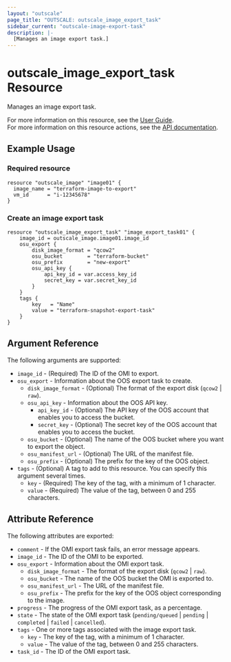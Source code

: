 ```yaml
---
layout: "outscale"
page_title: "OUTSCALE: outscale_image_export_task"
sidebar_current: "outscale-image-export-task"
description: |-
  [Manages an image export task.]
---
```


# outscale_image_export_task Resource

Manages an image export task.

For more information on this resource, see the [User Guide](https://docs.outscale.com/en/userguide/About-OMIs.html).  
For more information on this resource actions, see the [API documentation](https://docs.outscale.com/api#3ds-outscale-api-image).

## Example Usage

### Required resource

```hcl
resource "outscale_image" "image01" {
  image_name = "terraform-image-to-export"
  vm_id      = "i-12345678"
}
```

### Create an image export task

```hcl
resource "outscale_image_export_task" "image_export_task01" {
	image_id = outscale_image.image01.image_id
	osu_export {
		disk_image_format = "qcow2"
		osu_bucket        = "terraform-bucket"
		osu_prefix        = "new-export"
		osu_api_key {
			api_key_id = var.access_key_id
			secret_key = var.secret_key_id
		}
	}
	tags {
		key   = "Name"
		value = "terraform-snapshot-export-task"
	}
}
```

## Argument Reference

The following arguments are supported:

* `image_id` - (Required) The ID of the OMI to export.
* `osu_export` - Information about the OOS export task to create.
    * `disk_image_format` - (Optional) The format of the export disk (`qcow2` \| `raw`).
    * `osu_api_key` - Information about the OOS API key.
        * `api_key_id` - (Optional) The API key of the OOS account that enables you to access the bucket.
        * `secret_key` - (Optional) The secret key of the OOS account that enables you to access the bucket.
    * `osu_bucket` - (Optional) The name of the OOS bucket where you want to export the object.
    * `osu_manifest_url` - (Optional) The URL of the manifest file.
    * `osu_prefix` - (Optional) The prefix for the key of the OOS object.
* `tags` - (Optional) A tag to add to this resource. You can specify this argument several times.
    * `key` - (Required) The key of the tag, with a minimum of 1 character.
    * `value` - (Required) The value of the tag, between 0 and 255 characters.

## Attribute Reference

The following attributes are exported:

* `comment` - If the OMI export task fails, an error message appears.
* `image_id` - The ID of the OMI to be exported.
* `osu_export` - Information about the OMI export task.
    * `disk_image_format` - The format of the export disk (`qcow2` \| `raw`).
    * `osu_bucket` - The name of the OOS bucket the OMI is exported to.
    * `osu_manifest_url` - The URL of the manifest file.
    * `osu_prefix` - The prefix for the key of the OOS object corresponding to the image.
* `progress` - The progress of the OMI export task, as a percentage.
* `state` - The state of the OMI export task (`pending/queued` \| `pending` \| `completed` \| `failed` \| `cancelled`).
* `tags` - One or more tags associated with the image export task.
    * `key` - The key of the tag, with a minimum of 1 character.
    * `value` - The value of the tag, between 0 and 255 characters.
* `task_id` - The ID of the OMI export task.

